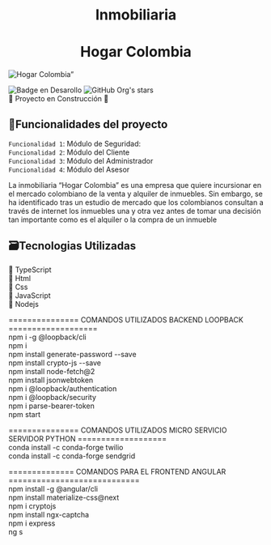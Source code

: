 <h1 align="center"> Inmobiliaria </h1> 
<h1 align="center"> Hogar Colombia</h1>

![Hogar Colombia”](https://blog.fmb.mx/hubfs/sitio-web-inmobiliaria-ventas-real-estate-agencia-marketing-inmobiliario-fmb-2020.jpg)

![Badge en Desarollo](https://img.shields.io/badge/STATUS-EN%20DESAROLLO-green)
![GitHub Org's stars](https://img.shields.io/github/stars/camilafernanda?style=social)<br>
:construction: Proyecto en Construcción :construction:

## :hammer:Funcionalidades del proyecto

`Funcionalidad 1`: Módulo de Seguridad:  <br>
`Funcionalidad 2`: Módulo del Cliente <br>
`Funcionalidad 3`: Módulo del Administrador <br>
`Funcionalidad 4`: Módulo del Asesor <br>



La inmobiliaria “Hogar Colombia” es una empresa que quiere incursionar en el mercado colombiano de la venta y alquiler de inmuebles. 
Sin embargo, se ha identificado tras un estudio de mercado que los colombianos consultan a través de internet los inmuebles una y otra 
vez antes de tomar una decisión tan importante como es el alquiler o la compra de un inmueble 

## :card_file_box:Tecnologias Utilizadas <br>
:pushpin: TypeScript <br>
:pushpin: Html <br>
:pushpin: Css <br>
:pushpin: JavaScript <br>
:pushpin: Nodejs <br>

=============== COMANDOS UTILIZADOS BACKEND LOOPBACK =================== <br>
npm i -g @loopback/cli <br>
npm i <br>
npm install generate-password --save <br>
npm install crypto-js --save <br>
npm install node-fetch@2 <br>
npm install jsonwebtoken <br>
npm i @loopback/authentication <br>
npm i @loopback/security <br>
npm i parse-bearer-token <br>
npm start <br>

=============== COMANDOS UTILIZADOS  MICRO SERVICIO SERVIDOR PYTHON =================== <br>
conda install -c  conda-forge twilio <br>
conda install -c conda-forge sendgrid <br>

============== COMANDOS PARA EL FRONTEND ANGULAR ============================  <br>
npm install -g @angular/cli  <br>
npm install materialize-css@next  <br>
npm i cryptojs  <br>
npm install ngx-captcha  <br>
npm i express <br>
ng s  <br>

